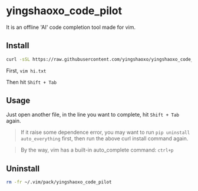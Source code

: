 # yingshaoxo_code_pilot
It is an offline 'AI' code completion tool made for vim.

## Install
```bash
curl -sSL https://raw.githubusercontent.com/yingshaoxo/yingshaoxo_code_pilot/main/install.sh | bash
```

First, `vim hi.txt`

Then hit `Shift + Tab`

## Usage
Just open another file, in the line you want to complete, hit `Shift + Tab` again.

> If it raise some dependence error, you may want to run `pip uninstall auto_everything` first, then run the above curl install command again.

> By the way, vim has a built-in auto_complete command: `ctrl+p`

## Uninstall
```bash
rm -fr ~/.vim/pack/yingshaoxo_code_pilot
```
